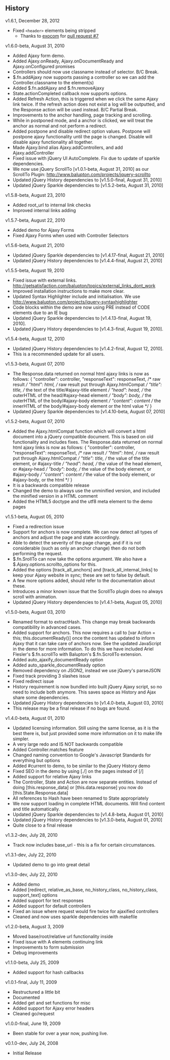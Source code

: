 ## History

v1.6.1, December 28, 2012
- Fixed `<header>` elements being stripped
	- Thanks to [exocom](https://github.com/exocom) for [pull request #7](https://github.com/balupton/jquery-ajaxy/pull/7)

v1.6.0-beta, August 31, 2010
- Added Ajaxy form demo.
- Added Ajaxy.onReady, Ajaxy.onDocumentReady and Ajaxy.onConfigured promises
- Controllers should now use classname instead of selector. B/C Break.
- $.fn.addAjaxy now supports passing a controller so we can add the Controller.classname to the element(s)
- Added $.fn.addAjaxy and $.fn.removeAjaxy
- State.actionCompleted callback now supports options.
- Added Refresh Action, this is triggered when we click the same Ajaxy link twice. If the refresh action does not exist a log will be outputted, and the Response action will be used instead. B/C Partial Break.
- Improvements to the anchor handling, page tracking and scrolling.
- While in postponed mode, and a anchor is clicked, we will treat the anchor as normal and not perform a redirect.
- Added postpone and disable redirect option values. Postpone will postpone ajaxy functionality until the page is changed. Disable will disable ajaxy functionality all together.
- Made Ajaxy.bind alias Ajaxy.addControllers, and add Ajaxy.addController
- Fixed issue with jQuery UI AutoComplete. Fix due to update of sparkle dependencies.
- We now use jQuery ScrollTo [v1.0.1-beta, August 31, 2010] as our ScrollTo Plugin: http://www.balupton.com/projects/jquery-scrollto
- Updated jQuery History dependencies to [v1.5.0-final, August 31, 2010]
- Updated jQuery Sparkle dependencies to [v1.5.2-beta, August 31, 2010]

v1.5.8-beta, August 23, 2010
- Added root_url to internal link checks
- Improved internal links adding

v1.5.7-beta, August 22, 2010
- Added demo for Ajaxy Forms
- Fixed Ajaxy Forms when used with Controller Selectors

v1.5.6-beta, August 21, 2010
- Updated jQuery Sparkle dependencies to [v1.4.17-final, August 21, 2010]
- Updated jQuery History dependencies to [v1.4.4-final, August 21, 2010]

v1.5.5-beta, August 19, 2010
- Fixed issue with external links. http://getsatisfaction.com/balupton/topics/external_links_dont_work
- Improved installation instructions to make more clear.
- Updated Syntax Highlighter include and initialisation. We use http://www.balupton.com/projects/jquery-syntaxhighlighter
- Code blocks within the demo are now using PRE instead of CODE elements due to an IE bug
- Updated jQuery Sparkle dependencies to [v1.4.13-final, August 19, 2010].
- Updated jQuery History dependencies to [v1.4.3-final, August 19, 2010].

v1.5.4-beta, August 12, 2010
- Updated jQuery History dependencies to [v1.4.2-final, August 12, 2010].
- This is a recommended update for all users.

v1.5.3-beta, August 07, 2010
- The Response.data returned on normal html ajaxy links is now as follows:
	{
		"controller": controller,
		"responseText": responseText, /* raw result */
		"html": html, /* raw result put through Ajaxy.htmlCompat */
		"title": title, /* the text of the title/#ajaxy-title element */
		"head": head, /* the outerHTML of the head/#ajaxy-head element */
		"body": body, /* the outerHTML of the body/#ajaxy-body element */
		"content": content /* the innerHTML of the body/#ajaxy-body element or the html value */
	}
- Updated jQuery Sparkle dependencies to [v1.4.10-beta, August 07, 2010]

v1.5.2-beta, August 07, 2010
- Added the Ajaxy.htmlCompat function which will convert a html document into a jQuery compatible document.
  This is based on old functionality and includes fixes.
  The Response.data returned on normal html ajaxy links is now as follows:
	{
		"controller": controller,
		"responseText": responseText, /* raw result */
		"html": html, /* raw result put through Ajaxy.htmlCompat */
		"title": title, /* the value of the title element, or #ajaxy-title */
		"head": head, /* the value of the head element, or #ajaxy-head */
		"body": body, /* the value of the body element, or #ajaxy-body */
		"content": content /* the value of the body element, or #ajaxy-body, or the html */
	}
- It is a backwards compatible release
- Changed the demo to always use the unminified version, and included the minified version in a HTML comment
- Added the HTML5 doctype and the utf8 meta element to the demo pages

v1.5.1-beta, August 05, 2010
- Fixed a redirection issue
- Support for anchors is now complete. We can now detect all types of anchors and adjust the page and state accordingly.
- Able to detect the severity of the page change, and if it is not considerable (such as only an anchor change) then do not both performing the request.
- $.fn.SrollTo can now take the options argument. We also have a $.Ajaxy.options.scrollto_options for this.
- Added the options [track_all_anchors] and [track_all_internal_links] to keep your Ajaxy website in sync; these are set to false by default.
- A few more options added, should refer to the documentation about these.
- Introduces a minor known issue that the ScrollTo plugin does no always scroll with animation.
- Updated jQuery History dependencies to [v1.4.1-beta, August 05, 2010]

v1.5.0-beta, August 03, 2010
- Renamed format to extractHash. This change may break backwards compatibility in advanced cases.
- Added support for anchors. This now requires a call to [var Action = this; this.documentReady()] once the content has updated to inform Ajaxy that it can take care of anchors now. See the updated JavaScript in the demo for more information. To do this we have included Ariel Flesler's $.fn.scrollTo with Balupton's $.fn.ScrollTo extension.
- Added auto_ajaxify_documentReady option
- Added auto_sparkle_documentReady option
- Removed dependency on JSON2, instead we use jQuery's parseJSON
- Fixed track providing 3 slashes issue
- Fixed redirect issue
- History requirement is now bundled into built jQuery Ajaxy script, so no need to include both anymore. This saves space as History and Ajax share some dependencies.
- Updated jQuery History dependencies to [v1.4.0-beta, August 03, 2010]
- This release may be a final release if no bugs are found.

v1.4.0-beta, August 01, 2010
- Updated licensing information. Still using the same license, as it is the best there is, but just provided some more information on it to make life simpler.
- A very large redo and IS NOT backwards compatible
- Added Controller.matches feature
- Changed naming convention to Google's Javascript Standards for everything but options
- Added #current to demo, to be similar to the jQuery History demo
- Fixed SEO in the demo by using [./] on the pages instead of [/]
- Added support for relative Ajaxy links
- The Controller, State and Action are now separate entities. Instead of doing [this.response_data] or [this.data.response] you now do [this.State.Response.data]
- All references to Hash have been renamed to State appropriately
- We now support loading in complete HTML documents. Will find content and title automatically.
- Updated jQuery Sparkle dependencies to [v1.4.8-beta, August 01, 2010]
- Updated jQuery History dependencies to [v1.3.0-beta, August 01, 2010]
- Quite close to a final release

v1.3.2-dev, July 28, 2010
- Track now includes base_url - this is a fix for certain circumstances.

v1.3.1-dev, July 22, 2010
- Updated demo to go into great detail

v1.3.0-dev, July 22, 2010
- Added demo
- Added [redirect, relative_as_base, no_history_class, no_history_class, support_text] options
- Added support for text responses
- Added support for default controllers
- Fixed an issue where request would fire twice for ajaxified controllers
- Cleaned and now uses sparkle dependencies with makefile

v1.2.0-beta, August 3, 2009
- Moved base/root/relative url functionality inside
- Fixed issue with A elements continuing link
- Improvements to form submission
- Debug improvements

v1.1.0-beta, July 25, 2009
- Added support for hash callbacks

v1.0.1-final, July 11, 2009
- Restructured a little bit
- Documented
- Added get and set functions for misc
- Added support for Ajaxy error headers
- Cleaned go/request

v1.0.0-final, June 19, 2009
- Been stable for over a year now, pushing live.

v0.1.0-dev, July 24, 2008
- Initial Release
